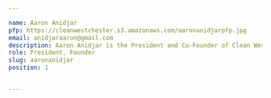 ```yaml
---

name: Aaron Anidjar
pfp: https://cleanwestchester.s3.amazonaws.com/aaronanidjarpfp.jpg
email: anidjaraaron@gmail.com
description: Aaron Anidjar is the President and Co-Founder of Clean Westchester. His passion for the outdoors comes from years of hiking in Harriman State Park and other local places as well as in many national parks. Through this experience, he decided to start Clean Westchester. 
role: President, Founder
slug: aaronanidjar
position: 1


---
```

